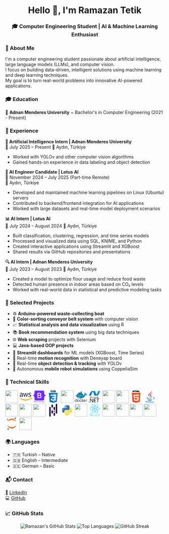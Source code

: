<h1 align="center">Hello 👋, I'm Ramazan Tetik</h1>
<h3 align="center">🎓 Computer Engineering Student | AI & Machine Learning Enthusiast</h3>

### 🧠 About Me

I'm a computer engineering student passionate about artificial intelligence, large language models (LLMs), and computer vision.  
I focus on building data-driven, intelligent solutions using machine learning and deep learning techniques.  
My goal is to turn real-world problems into innovative AI-powered applications.


### 🎓 Education

📍 **Adnan Menderes University** ~ Bachelor's in Computer Engineering (2021 - Present)  

### 💼 Experience

**🧠 Artificial Intelligence Intern | Adnan Menderes University**  
📅 July 2025 – Present
📍 Aydın, Türkiye  
- Worked with YOLOv and other computer vision algorithms  
- Gained hands-on experience in data labeling and object detection   

**🧠 AI Engineer Candidate | Lotus AI**  
📅 November 2024 – July 2025 (Part-time Remote)  
📍 Aydın, Türkiye  
- Developed and maintained machine learning pipelines on Linux (Ubuntu) servers  
- Contributed to backend/frontend integration for AI applications  
- Worked with large datasets and real-time model deployment scenarios  

**📊 AI Intern | Lotus AI**  
📅 July 2024 – August 2024 
📍 Aydın, Türkiye  
- Built classification, clustering, regression, and time series models  
- Processed and visualized data using SQL, KNIME, and Python  
- Created interactive applications using Streamlit and XGBoost  
- Shared results via GitHub repositories and presentations  

**🔍 AI Intern | Adnan Menderes University**  
📅 July 2023 – August 2023 
📍 Aydın, Türkiye  
- Created a model to optimize flour usage and reduce food waste  
- Detected human presence in indoor areas based on CO₂ levels  
- Worked with real-world data in statistical and predictive modeling tasks  

### 🚀 Selected Projects

- ⚙️ **Arduino-powered waste-collecting boat**  
- 🎨 **Color-sorting conveyor belt system** with computer vision   
- 📈 **Statistical analysis and data visualization** using R  
- 📚 **Book recommendation system** using big data techniques  
- 🌐 **Web scraping** projects with Selenium  
- 💻 **Java-based OOP projects**  
- 🧠 **Streamlit dashboards** for ML models (XGBoost, Time Series)
- 🧩 Real-time **motion recognition** with Deneyap board
- 🧠 Real-time **object detection & tracking** with YOLOv  
- 🦿 Autonomous **mobile robot simulations** using CoppeliaSim 


### 🧰 Technical Skills
<p align="left">
  <a href="https://www.arduino.cc/" target="_blank"><img src="https://cdn.worldvectorlogo.com/logos/arduino-1.svg" width="40" height="40"/></a>
  <a href="https://aws.amazon.com" target="_blank"><img src="https://raw.githubusercontent.com/devicons/devicon/master/icons/amazonwebservices/amazonwebservices-original-wordmark.svg" width="40" height="40"/></a>
  <a href="https://getbootstrap.com" target="_blank"><img src="https://raw.githubusercontent.com/devicons/devicon/master/icons/bootstrap/bootstrap-plain-wordmark.svg" width="40" height="40"/></a>
  <a href="https://www.w3schools.com/css/" target="_blank"><img src="https://raw.githubusercontent.com/devicons/devicon/master/icons/css3/css3-original-wordmark.svg" width="40" height="40"/></a>
  <a href="https://www.djangoproject.com/" target="_blank"><img src="https://cdn.worldvectorlogo.com/logos/django.svg" width="40" height="40"/></a>
  <a href="https://www.docker.com/" target="_blank"><img src="https://raw.githubusercontent.com/devicons/devicon/master/icons/docker/docker-original-wordmark.svg" width="40" height="40"/></a>
  <a href="https://dotnet.microsoft.com/" target="_blank"><img src="https://raw.githubusercontent.com/devicons/devicon/master/icons/dot-net/dot-net-original-wordmark.svg" width="40" height="40"/></a>
  <a href="https://git-scm.com/" target="_blank"><img src="https://www.vectorlogo.zone/logos/git-scm/git-scm-icon.svg" width="40" height="40"/></a>
  <a href="https://hadoop.apache.org/" target="_blank"><img src="https://www.vectorlogo.zone/logos/apache_hadoop/apache_hadoop-icon.svg" width="40" height="40"/></a>
  <a href="https://www.w3.org/html/" target="_blank"><img src="https://raw.githubusercontent.com/devicons/devicon/master/icons/html5/html5-original-wordmark.svg" width="40" height="40"/></a>
  <a href="https://www.java.com" target="_blank"><img src="https://raw.githubusercontent.com/devicons/devicon/master/icons/java/java-original.svg" width="40" height="40"/></a>
  <a href="https://www.mathworks.com/" target="_blank"><img src="https://upload.wikimedia.org/wikipedia/commons/2/21/Matlab_Logo.png" width="40" height="40"/></a>
  <a href="https://www.microsoft.com/en-us/sql-server" target="_blank"><img src="https://www.svgrepo.com/show/303229/microsoft-sql-server-logo.svg" width="40" height="40"/></a>
  <a href="https://opencv.org/" target="_blank"><img src="https://www.vectorlogo.zone/logos/opencv/opencv-icon.svg" width="40" height="40"/></a>
  <a href="https://pandas.pydata.org/" target="_blank"><img src="https://raw.githubusercontent.com/devicons/devicon/master/icons/pandas/pandas-original.svg" width="40" height="40"/></a>
  <a href="https://www.python.org" target="_blank"><img src="https://raw.githubusercontent.com/devicons/devicon/master/icons/python/python-original.svg" width="40" height="40"/></a>
  <a href="https://pytorch.org/" target="_blank"><img src="https://www.vectorlogo.zone/logos/pytorch/pytorch-icon.svg" width="40" height="40"/></a>
  <a href="https://reactjs.org/" target="_blank"><img src="https://raw.githubusercontent.com/devicons/devicon/master/icons/react/react-original-wordmark.svg" width="40" height="40"/></a>
  <a href="https://scikit-learn.org/" target="_blank"><img src="https://upload.wikimedia.org/wikipedia/commons/0/05/Scikit_learn_logo_small.svg" width="40" height="40"/></a>
  <a href="https://seaborn.pydata.org/" target="_blank"><img src="https://seaborn.pydata.org/_images/logo-mark-lightbg.svg" width="40" height="40"/></a>
  <a href="https://www.selenium.dev" target="_blank"><img src="https://raw.githubusercontent.com/detain/svg-logos/780f25886640cef088af994181646db2f6b1a3f8/svg/selenium-logo.svg" width="40" height="40"/></a>
  <a href="https://www.sqlite.org/" target="_blank"><img src="https://www.vectorlogo.zone/logos/sqlite/sqlite-icon.svg" width="40" height="40"/></a>
  <a href="https://jupyter.org/" target="_blank"><img src="https://raw.githubusercontent.com/devicons/devicon/master/icons/jupyter/jupyter-original.svg" width="40" height="40"/></a>
  <a href="https://streamlit.io/" target="_blank"><img src="https://streamlit.io/images/brand/streamlit-mark-color.png" width="40" height="40"/></a>
</p>


### 🌍 Languages

- 🇹🇷 Turkish – Native  
- 🇬🇧 English – Intermediate  
- 🇩🇪 German – Basic

### 📬 Contact  
🔗 [LinkedIn](https://www.linkedin.com/in/ramazan-tetik-453780286/)  
💻 [GitHub](https://github.com/Ramazan-Tetik)

### 📈 GitHub Stats

<p align="center">
  <img src="https://github-readme-stats.vercel.app/api?username=Ramazan-Tetik&show_icons=true&locale=en&theme=radical" alt="Ramazan's GitHub Stats" />
  <img src="https://github-readme-stats.vercel.app/api/top-langs/?username=Ramazan-Tetik&layout=compact&theme=radical" alt="Top Languages" />
  <img src="https://github-readme-streak-stats.herokuapp.com/?user=Ramazan-Tetik&theme=radical" alt="GitHub Streak" />
</p>
